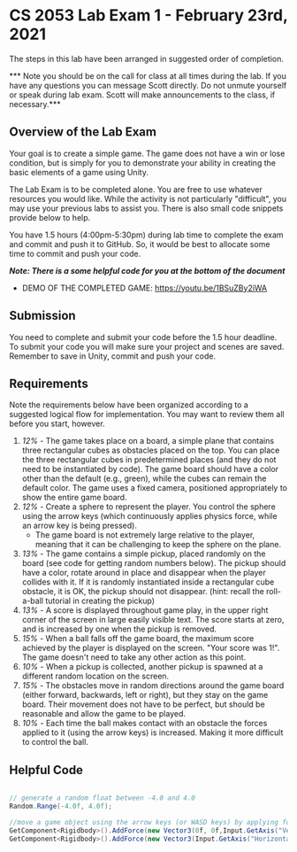 # CS 2053 Lab Exam 1 - February 23rd, 2021

The steps in this lab have been arranged in suggested order of completion.

*** Note you should be on the call for class at all times during the lab. If you have any questions you can message Scott directly. Do not unmute yourself or speak during lab exam. Scott will make announcements to the class, if necessary.***

## Overview of the Lab Exam
Your goal is to create a simple game. The game does not have a win or lose condition, but is simply for you to demonstrate your ability in creating the basic elements of a game using Unity.

The Lab Exam is to be completed alone. You are free to use whatever resources you would like. While the activity is not particularly "difficult", you may use your previous labs to assist you. There is also small code snippets provide below to help.

You have 1.5 hours (4:00pm-5:30pm) during lab time to complete the exam and commit and push it to GitHub. So, it would be best to allocate some time to commit and push your code.

***Note: There is a some helpful code for you at the bottom of the document***

- DEMO OF THE COMPLETED GAME: <https://youtu.be/1BSuZBy2iWA>

## Submission
You need to complete and submit your code before the 1.5 hour deadline. To submit your code you will make sure your project and scenes are saved. Remember to save in Unity, commit and push your code.

## Requirements
Note the requirements below have been organized according to a suggested logical flow for implementation. You may want to review them all before you start, however.

 1. *12%* - The game takes place on a board, a simple plane that contains three rectangular cubes as obstacles placed on the top. You can place the three rectangular cubes in predetermined places (and they do not need to be instantiated by code). The game board should have a color other than the default (e.g., green), while the cubes can remain the default color. The game uses a fixed camera, positioned appropriately to show the entire game board. 
 2. *12%* - Create a sphere to represent the player. You control the sphere using the arrow keys (which continuously applies physics force, while an arrow key is being pressed).
 	- The game board is not extremely large relative to the player, meaning that it can be challenging to keep the sphere on the plane.
 3. *13%* - The game contains a simple pickup, placed randomly on the board (see code for getting random numbers below). The pickup should have a color, rotate around in place and disappear when the player collides with it. If it is randomly instantiated inside a rectangular cube obstacle, it is OK, the pickup should not disappear. (hint: recall the roll-a-ball tutorial in creating the pickup)
 4. *13%* - A score is displayed throughout game play, in the upper right corner of the screen in large easily visible text. The score starts at zero, and is increased by one when the pickup is removed.
 5. *15%* - When a ball falls off the game board, the maximum score achieved by the player is displayed on the screen. "Your score was 1!". The game doesn't need to take any other action as this point. 
 6. *10%* - When a pickup is collected, another pickup is spawned at a different random location on the screen.
 7. *15%* - The obstacles move in random directions around the game board (either forward, backwards, left or right), but they stay on the game board. Their movement does not have to be perfect, but should be reasonable and allow the game to be played.
 8. *10%* - Each time the ball makes contact with an obstacle the forces applied to it (using the arrow keys) is increased. Making it more difficult to control the ball.
  
 ## Helpful Code 
 
 ```cs
 
// generate a random float between -4.0 and 4.0
Random.Range(-4.0f, 4.0f);

//move a game object using the arrow keys (or WASD keys) by applying force
GetComponent<Rigidbody>().AddForce(new Vector3(0f, 0f,Input.GetAxis("Vertical") * forceMultiplier));
GetComponent<Rigidbody>().AddForce(new Vector3(Input.GetAxis("Horizontal") * forceMultiplier, 0f, 0f));
```
